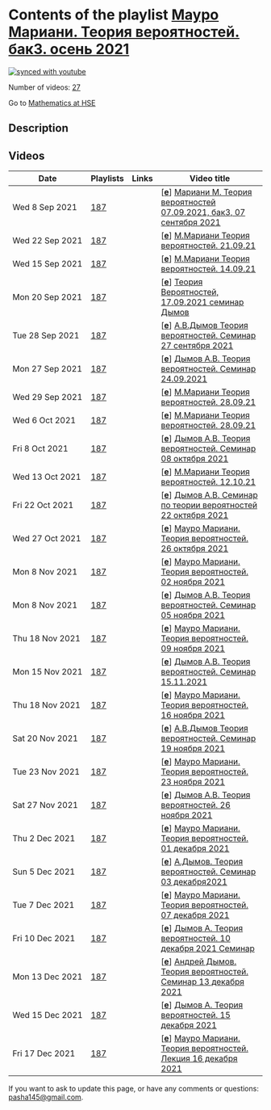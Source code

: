 # Contents of the playlist [Мауро Мариани. Теория вероятностей. бак3. осень 2021](https://www.youtube.com/playlist?list=PLq3E5oubNNoA2k6-lMkExFWkhzaTaZsfA)

[![synced with youtube](https://img.shields.io/github/last-commit/mathphysschool/mathphysschool.github.io/autoupdate1?label=synced%20with%20youtube)](https://github.com/mathphysschool/mathphysschool.github.io/commits/autoupdate1)

Number of videos: [27](#videos)

Go to [Mathematics at HSE](../README.md)

## Description



## Videos

|Date|Playlists|Links|Video title|
|---|---|---|---|
| Wed&nbsp;8&nbsp;Sep&nbsp;2021 | [187](../playlists/187 "Мауро Мариани. Теория вероятностей. бак3. осень 2021") |  | [[**e**](https://studio.youtube.com/video/ZBnh4GTx51Q/edit "Edit")] [Мариани М. Теория вероятностей 07.09.2021, бак3, 07 сентября 2021](https://www.youtube.com/watch?v=ZBnh4GTx51Q&list=PLq3E5oubNNoA2k6-lMkExFWkhzaTaZsfA) |
| Wed&nbsp;22&nbsp;Sep&nbsp;2021 | [187](../playlists/187 "Мауро Мариани. Теория вероятностей. бак3. осень 2021") |  | [[**e**](https://studio.youtube.com/video/6Yz9qUoQlAU/edit "Edit")] [М.Мариани Теория вероятностей. 21.09.21](https://www.youtube.com/watch?v=6Yz9qUoQlAU&list=PLq3E5oubNNoA2k6-lMkExFWkhzaTaZsfA) |
| Wed&nbsp;15&nbsp;Sep&nbsp;2021 | [187](../playlists/187 "Мауро Мариани. Теория вероятностей. бак3. осень 2021") |  | [[**e**](https://studio.youtube.com/video/ymqkdrBQxQM/edit "Edit")] [М.Мариани Теория вероятностей. 14.09.21](https://www.youtube.com/watch?v=ymqkdrBQxQM&list=PLq3E5oubNNoA2k6-lMkExFWkhzaTaZsfA) |
| Mon&nbsp;20&nbsp;Sep&nbsp;2021 | [187](../playlists/187 "Мауро Мариани. Теория вероятностей. бак3. осень 2021") |  | [[**e**](https://studio.youtube.com/video/S8Br99-Er94/edit "Edit")] [Теория Вероятностей, 17.09.2021 семинар Дымов](https://www.youtube.com/watch?v=S8Br99-Er94&list=PLq3E5oubNNoA2k6-lMkExFWkhzaTaZsfA) |
| Tue&nbsp;28&nbsp;Sep&nbsp;2021 | [187](../playlists/187 "Мауро Мариани. Теория вероятностей. бак3. осень 2021") |  | [[**e**](https://studio.youtube.com/video/NhZGe7Fm_o4/edit "Edit")] [А.В.Дымов Теория вероятностей. Семинар  27 сентября 2021](https://www.youtube.com/watch?v=NhZGe7Fm_o4&list=PLq3E5oubNNoA2k6-lMkExFWkhzaTaZsfA) |
| Mon&nbsp;27&nbsp;Sep&nbsp;2021 | [187](../playlists/187 "Мауро Мариани. Теория вероятностей. бак3. осень 2021") |  | [[**e**](https://studio.youtube.com/video/TQARFkm0N4I/edit "Edit")] [Дымов А.В. Теория вероятностей. Семинар 24.09.2021](https://www.youtube.com/watch?v=TQARFkm0N4I&list=PLq3E5oubNNoA2k6-lMkExFWkhzaTaZsfA) |
| Wed&nbsp;29&nbsp;Sep&nbsp;2021 | [187](../playlists/187 "Мауро Мариани. Теория вероятностей. бак3. осень 2021") |  | [[**e**](https://studio.youtube.com/video/s5nn76ty90Q/edit "Edit")] [М.Мариани Теория вероятностей. 28.09.21](https://www.youtube.com/watch?v=s5nn76ty90Q&list=PLq3E5oubNNoA2k6-lMkExFWkhzaTaZsfA) |
| Wed&nbsp;6&nbsp;Oct&nbsp;2021 | [187](../playlists/187 "Мауро Мариани. Теория вероятностей. бак3. осень 2021") |  | [[**e**](https://studio.youtube.com/video/tduOORVDS7g/edit "Edit")] [М.Мариани Теория вероятностей. 28.09.21](https://www.youtube.com/watch?v=tduOORVDS7g&list=PLq3E5oubNNoA2k6-lMkExFWkhzaTaZsfA) |
| Fri&nbsp;8&nbsp;Oct&nbsp;2021 | [187](../playlists/187 "Мауро Мариани. Теория вероятностей. бак3. осень 2021") |  | [[**e**](https://studio.youtube.com/video/EAqhE9yyiMQ/edit "Edit")] [Дымов А.В. Теория вероятностей. Семинар 08 октября 2021](https://www.youtube.com/watch?v=EAqhE9yyiMQ&list=PLq3E5oubNNoA2k6-lMkExFWkhzaTaZsfA) |
| Wed&nbsp;13&nbsp;Oct&nbsp;2021 | [187](../playlists/187 "Мауро Мариани. Теория вероятностей. бак3. осень 2021") |  | [[**e**](https://studio.youtube.com/video/tvrEnWoBwks/edit "Edit")] [М.Мариани Теория вероятностей. 12.10.21](https://www.youtube.com/watch?v=tvrEnWoBwks&list=PLq3E5oubNNoA2k6-lMkExFWkhzaTaZsfA) |
| Fri&nbsp;22&nbsp;Oct&nbsp;2021 | [187](../playlists/187 "Мауро Мариани. Теория вероятностей. бак3. осень 2021") |  | [[**e**](https://studio.youtube.com/video/0nGyIWkB_8g/edit "Edit")] [Дымов А.В.  Семинар по теории вероятностей 22 октября 2021](https://www.youtube.com/watch?v=0nGyIWkB_8g&list=PLq3E5oubNNoA2k6-lMkExFWkhzaTaZsfA) |
| Wed&nbsp;27&nbsp;Oct&nbsp;2021 | [187](../playlists/187 "Мауро Мариани. Теория вероятностей. бак3. осень 2021") |  | [[**e**](https://studio.youtube.com/video/h4c6S0jJeeE/edit "Edit")] [Мауро Мариани. Теория вероятностей. 26 октября 2021](https://www.youtube.com/watch?v=h4c6S0jJeeE&list=PLq3E5oubNNoA2k6-lMkExFWkhzaTaZsfA) |
| Mon&nbsp;8&nbsp;Nov&nbsp;2021 | [187](../playlists/187 "Мауро Мариани. Теория вероятностей. бак3. осень 2021") |  | [[**e**](https://studio.youtube.com/video/KBeulPlI1uc/edit "Edit")] [Мауро Мариани. Теория вероятностей.  02 ноября 2021](https://www.youtube.com/watch?v=KBeulPlI1uc&list=PLq3E5oubNNoA2k6-lMkExFWkhzaTaZsfA) |
| Mon&nbsp;8&nbsp;Nov&nbsp;2021 | [187](../playlists/187 "Мауро Мариани. Теория вероятностей. бак3. осень 2021") |  | [[**e**](https://studio.youtube.com/video/4fOLiIANrrI/edit "Edit")] [Дымов А.В. Теория вероятностей. Семинар 05 ноября 2021](https://www.youtube.com/watch?v=4fOLiIANrrI&list=PLq3E5oubNNoA2k6-lMkExFWkhzaTaZsfA) |
| Thu&nbsp;18&nbsp;Nov&nbsp;2021 | [187](../playlists/187 "Мауро Мариани. Теория вероятностей. бак3. осень 2021") |  | [[**e**](https://studio.youtube.com/video/JHMtIe-1gqI/edit "Edit")] [Мауро Мариани. Теория вероятностей. 09 ноября 2021](https://www.youtube.com/watch?v=JHMtIe-1gqI&list=PLq3E5oubNNoA2k6-lMkExFWkhzaTaZsfA) |
| Mon&nbsp;15&nbsp;Nov&nbsp;2021 | [187](../playlists/187 "Мауро Мариани. Теория вероятностей. бак3. осень 2021") |  | [[**e**](https://studio.youtube.com/video/wP4eoFpaNDE/edit "Edit")] [Дымов А.В. Теория вероятностей. Семинар 15.11.2021](https://www.youtube.com/watch?v=wP4eoFpaNDE&list=PLq3E5oubNNoA2k6-lMkExFWkhzaTaZsfA) |
| Thu&nbsp;18&nbsp;Nov&nbsp;2021 | [187](../playlists/187 "Мауро Мариани. Теория вероятностей. бак3. осень 2021") |  | [[**e**](https://studio.youtube.com/video/gvIwtwWFa4Q/edit "Edit")] [Мауро Мариани. Теория вероятностей. 16 ноября 2021](https://www.youtube.com/watch?v=gvIwtwWFa4Q&list=PLq3E5oubNNoA2k6-lMkExFWkhzaTaZsfA) |
| Sat&nbsp;20&nbsp;Nov&nbsp;2021 | [187](../playlists/187 "Мауро Мариани. Теория вероятностей. бак3. осень 2021") |  | [[**e**](https://studio.youtube.com/video/yBIg7IuVncg/edit "Edit")] [А.В.Дымов Теория вероятностей. Семинар 19 ноября 2021](https://www.youtube.com/watch?v=yBIg7IuVncg&list=PLq3E5oubNNoA2k6-lMkExFWkhzaTaZsfA) |
| Tue&nbsp;23&nbsp;Nov&nbsp;2021 | [187](../playlists/187 "Мауро Мариани. Теория вероятностей. бак3. осень 2021") |  | [[**e**](https://studio.youtube.com/video/IbKRW7Vo8VE/edit "Edit")] [Мауро Мариани. Теория вероятностей. 23 ноября 2021](https://www.youtube.com/watch?v=IbKRW7Vo8VE&list=PLq3E5oubNNoA2k6-lMkExFWkhzaTaZsfA) |
| Sat&nbsp;27&nbsp;Nov&nbsp;2021 | [187](../playlists/187 "Мауро Мариани. Теория вероятностей. бак3. осень 2021") |  | [[**e**](https://studio.youtube.com/video/gqtcpRSNJAE/edit "Edit")] [Дымов А.В. Теория вероятностей. 26 ноября 2021](https://www.youtube.com/watch?v=gqtcpRSNJAE&list=PLq3E5oubNNoA2k6-lMkExFWkhzaTaZsfA) |
| Thu&nbsp;2&nbsp;Dec&nbsp;2021 | [187](../playlists/187 "Мауро Мариани. Теория вероятностей. бак3. осень 2021") |  | [[**e**](https://studio.youtube.com/video/sHKXOtkdi0U/edit "Edit")] [Мауро Мариани. Теория вероятностей. 01 декабря  2021](https://www.youtube.com/watch?v=sHKXOtkdi0U&list=PLq3E5oubNNoA2k6-lMkExFWkhzaTaZsfA) |
| Sun&nbsp;5&nbsp;Dec&nbsp;2021 | [187](../playlists/187 "Мауро Мариани. Теория вероятностей. бак3. осень 2021") |  | [[**e**](https://studio.youtube.com/video/1b4iLo-Hvhw/edit "Edit")] [А.Дымов. Теория вероятностей. Семинар 03 декабря2021](https://www.youtube.com/watch?v=1b4iLo-Hvhw&list=PLq3E5oubNNoA2k6-lMkExFWkhzaTaZsfA) |
| Tue&nbsp;7&nbsp;Dec&nbsp;2021 | [187](../playlists/187 "Мауро Мариани. Теория вероятностей. бак3. осень 2021") |  | [[**e**](https://studio.youtube.com/video/RW-WrWO-2Fg/edit "Edit")] [Мауро Мариани. Теория вероятностей. 07 декабря  2021](https://www.youtube.com/watch?v=RW-WrWO-2Fg&list=PLq3E5oubNNoA2k6-lMkExFWkhzaTaZsfA) |
| Fri&nbsp;10&nbsp;Dec&nbsp;2021 | [187](../playlists/187 "Мауро Мариани. Теория вероятностей. бак3. осень 2021") |  | [[**e**](https://studio.youtube.com/video/gxZzGygmPxY/edit "Edit")] [Дымов А. Теория вероятностей. 10 декабря 2021 Семинар](https://www.youtube.com/watch?v=gxZzGygmPxY&list=PLq3E5oubNNoA2k6-lMkExFWkhzaTaZsfA) |
| Mon&nbsp;13&nbsp;Dec&nbsp;2021 | [187](../playlists/187 "Мауро Мариани. Теория вероятностей. бак3. осень 2021") |  | [[**e**](https://studio.youtube.com/video/yOf-20k2oW8/edit "Edit")] [Андрей Дымов. Теория вероятностей. Семинар 13 декабря 2021](https://www.youtube.com/watch?v=yOf-20k2oW8&list=PLq3E5oubNNoA2k6-lMkExFWkhzaTaZsfA) |
| Wed&nbsp;15&nbsp;Dec&nbsp;2021 | [187](../playlists/187 "Мауро Мариани. Теория вероятностей. бак3. осень 2021") |  | [[**e**](https://studio.youtube.com/video/dyr6fKJTURg/edit "Edit")] [Дымов А. Теория вероятностей. 15 декабря 2021](https://www.youtube.com/watch?v=dyr6fKJTURg&list=PLq3E5oubNNoA2k6-lMkExFWkhzaTaZsfA) |
| Fri&nbsp;17&nbsp;Dec&nbsp;2021 | [187](../playlists/187 "Мауро Мариани. Теория вероятностей. бак3. осень 2021") |  | [[**e**](https://studio.youtube.com/video/Ss4GN63w8_c/edit "Edit")] [Мауро Мариани. Теория вероятностей. Лекция 16 декабря 2021](https://www.youtube.com/watch?v=Ss4GN63w8_c&list=PLq3E5oubNNoA2k6-lMkExFWkhzaTaZsfA) |


 If you want to ask to update this page, or have any comments or questions: <pasha145@gmail.com>.